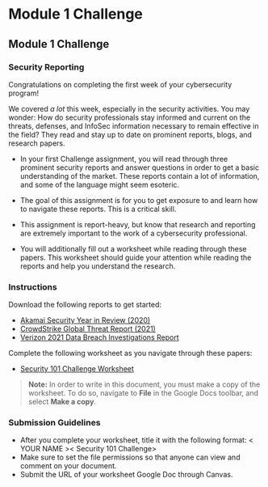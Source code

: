# Module 1 Challenge

## Module 1 Challenge <assignment>

### Security Reporting

Congratulations on completing the first week of your cybersecurity program!
 
We covered *a lot* this week, especially in the security activities. You may wonder: How do security professionals stay informed and current on the threats, defenses, and InfoSec information necessary to remain effective in the field? They read and stay up to date on prominent reports, blogs, and research papers.
 
* In your first Challenge assignment, you will read through three prominent security reports and answer questions in order to get a basic understanding of the market. These reports contain a lot of information, and some of the language might seem esoteric.
 
* The goal of this assignment is for you to get exposure to and learn how to navigate these reports. This is a critical skill.
 
* This assignment is report-heavy, but know that research and reporting are extremely important to the work of a cybersecurity professional.
 
* You will additionally fill out a worksheet while reading through these papers. This worksheet should guide your attention while reading the reports and help you understand the research.

### Instructions

Download the following reports to get started:
* [Akamai Security Year in Review (2020)](https://drive.google.com/file/d/1HefXRqMudz5elB_seBDfXaoPhau1mdg5/view?usp=sharing)
* [CrowdStrike Global Threat Report (2021)](https://drive.google.com/file/d/1t3cl2fU3Pp6I4_mwGX4W6D4qslFjdVSp/view?usp=sharing)
* [Verizon 2021 Data Breach Investigations Report](https://drive.google.com/file/d/1t0dFuDqnta0YcJy3c95o5rXyVBFmBRqa/view?usp=sharing)
 
Complete the following worksheet as you navigate through these papers:
* [Security 101 Challenge Worksheet](https://docs.google.com/document/d/17kXYMZ1rIGGR8I-wCzDh0GsYBRUPlyIyM8RYBzPFx2E/edit?usp=sharing)
 
> **Note:** In order to write in this document, you must make a copy of the worksheet. To do so, navigate to **File** in the Google Docs toolbar, and select **Make a copy**.
 
### Submission Guidelines

* After you complete your worksheet, title it with the following format: < YOUR NAME >< Security 101 Challenge>
* Make sure to set the file permissions so that anyone can view and comment on your document.
* Submit the URL of your worksheet Google Doc through Canvas.
